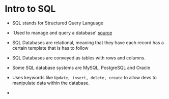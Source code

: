 # Intro to SQL 


- SQL stands for Structured Query Language

- 'Used to manage and query a database' [source](https://www.computer-pdf.com/3-sql-database-tutorial-for-beginners)

- SQL Databases are relational, meaning that they have each record has a certain template that is has to follow

- SQL Databases are conveyed as tables with rows and columns.

- Some SQL database systems are MySQL, PostgreSQL and Oracle

- Uses keywords like `Update, insert, delete, create` to allow devs to manipulate data within the database.

- 